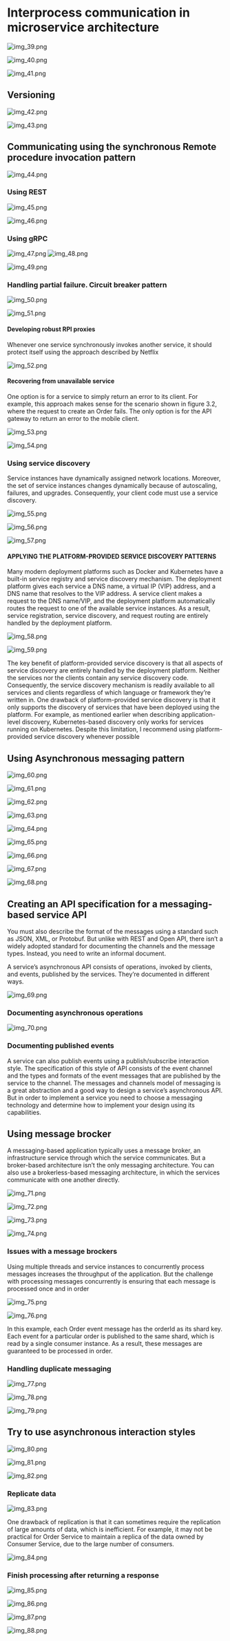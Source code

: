 # Interprocess communication in microservice architecture

![img_39.png](images/img_39.png)

![img_40.png](images/img_40.png)

![img_41.png](images/img_41.png)

## Versioning

![img_42.png](images/img_42.png)

![img_43.png](images/img_43.png)

## Communicating using the synchronous Remote procedure invocation pattern

![img_44.png](images/img_44.png)

### Using REST

![img_45.png](images/img_45.png)

![img_46.png](images/img_46.png)

### Using gRPC

![img_47.png](images/img_47.png)
![img_48.png](images/img_48.png)

![img_49.png](images/img_49.png)

### Handling partial failure. Circuit breaker pattern

![img_50.png](images/img_50.png)

![img_51.png](images/img_51.png)

#### Developing robust RPI proxies

Whenever one service synchronously invokes another service, it should protect itself using the approach described by
Netflix

![img_52.png](images/img_52.png)

#### Recovering from unavailable service

One option is for a service to simply return an error to its client. For example, this approach makes sense for the
scenario shown in figure 3.2, where the request to create an Order fails. The only option is for the API gateway to
return an error to the mobile client.

![img_53.png](images/img_53.png)

![img_54.png](images/img_54.png)

### Using service discovery

Service instances have dynamically assigned network locations. Moreover, the set of service instances changes
dynamically because of autoscaling, failures, and upgrades. Consequently, your client code must use a service discovery.

![img_55.png](images/img_55.png)

![img_56.png](images/img_56.png)

![img_57.png](images/img_57.png)

#### APPLYING THE PLATFORM-PROVIDED SERVICE DISCOVERY PATTERNS

Many modern deployment platforms such as Docker and Kubernetes have a built-in service registry and service discovery
mechanism. The deployment platform gives each service a DNS name, a virtual IP (VIP)
address, and a DNS name that resolves to the VIP address. A service client makes a request to the DNS name/VIP, and the
deployment platform automatically routes the request to one of the available service instances. As a result, service
registration, service discovery, and request routing are entirely handled by the deployment platform.

![img_58.png](images/img_58.png)

![img_59.png](images/img_59.png)

The key benefit of platform-provided service discovery is that all aspects of service discovery are entirely handled by
the deployment platform. Neither the services nor the clients contain any service discovery code. Consequently, the
service discovery mechanism is readily available to all services and clients regardless of which language or framework
they’re written in. One drawback of platform-provided service discovery is that it only supports the discovery of
services that have been deployed using the platform. For example, as mentioned earlier when describing application-level
discovery, Kubernetes-based discovery only works for services running on Kubernetes. Despite this limitation, I
recommend using platform-provided service discovery whenever possible

## Using Asynchronous messaging pattern

![img_60.png](images/img_60.png)

![img_61.png](images/img_61.png)

![img_62.png](images/img_62.png)

![img_63.png](images/img_63.png)

![img_64.png](images/img_64.png)

![img_65.png](images/img_65.png)

![img_66.png](images/img_66.png)

![img_67.png](images/img_67.png)

![img_68.png](images/img_68.png)

## Creating an API specification for a messaging-based service API

You must also describe the format of the messages using a standard such as JSON, XML, or Protobuf. But unlike with REST
and Open API, there isn’t a widely adopted standard for documenting the channels and the message types. Instead, you
need to write an informal document.

A service’s asynchronous API consists of operations, invoked by clients, and events, published by the services. They’re
documented in different ways.

![img_69.png](images/img_69.png)

### Documenting asynchronous operations

![img_70.png](images/img_70.png)

### Documenting published events

A service can also publish events using a publish/subscribe interaction style. The specification of this style of API
consists of the event channel and the types and formats of the event messages that are published by the service to the
channel. The messages and channels model of messaging is a great abstraction and a good way to design a service’s
asynchronous API. But in order to implement a service you need to choose a messaging technology and determine how to
implement your design using its capabilities.

## Using message brocker

A messaging-based application typically uses a message broker, an infrastructure service through which the service
communicates. But a broker-based architecture isn’t the only messaging architecture. You can also use a brokerless-based
messaging architecture, in which the services communicate with one another directly.

![img_71.png](images/img_71.png)

![img_72.png](images/img_72.png)

![img_73.png](images/img_73.png)

![img_74.png](images/img_74.png)

### Issues with a message brockers

Using multiple threads and service instances to concurrently process messages increases the throughput of the
application. But the challenge with processing messages concurrently is ensuring that each message is processed once and
in order

![img_75.png](images/img_75.png)

![img_76.png](images/img_76.png)

In this example, each Order event message has the orderId as its shard key. Each event for a particular order is
published to the same shard, which is read by a single consumer instance. As a result, these messages are guaranteed to
be processed in order.

### Handling duplicate messaging

![img_77.png](images/img_77.png)

![img_78.png](images/img_78.png)

![img_79.png](images/img_79.png)

## Try to use asynchronous interaction styles

![img_80.png](images/img_80.png)

![img_81.png](images/img_81.png)

![img_82.png](images/img_82.png)

### Replicate data

![img_83.png](images/img_83.png)

One drawback of replication is that it can sometimes require the replication of large amounts of data, which is
inefficient. For example, it may not be practical for Order Service to maintain a replica of the data owned by Consumer
Service, due to the large number of consumers.

![img_84.png](images/img_84.png)

### Finish processing after returning a response

![img_85.png](images/img_85.png)

![img_86.png](images/img_86.png)

![img_87.png](images/img_87.png)

![img_88.png](images/img_88.png)
